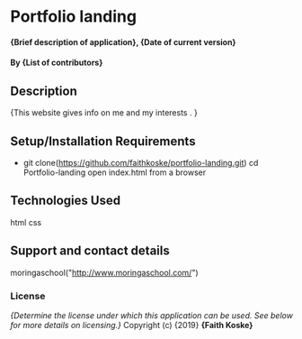 # Portfolio landing
#### {Brief description of application}, {Date of current version}
#### By **{List of contributors}**
## Description
{This website gives info on me and my interests . }
## Setup/Installation Requirements
* git clone(https://github.com/faithkoske/portfolio-landing.git)
cd Portfolio-landing
open index.html from a browser
## Technologies Used
html
css
## Support and contact details
moringaschool("http://www.moringaschool.com/")
### License
*{Determine the license under which this application can be used.  See below for more details on licensing.}*
Copyright (c) {2019} **{Faith Koske}**
